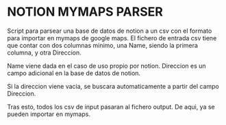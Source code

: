# NOTION MYMAPS PARSER

Script para parsear una base de datos de notion a un csv con el formato para importar en mymaps de google maps.
El fichero de entrada csv tiene que contar con dos columnas minimo, una Name, siendo la primera columna, y otra Direccion.

Name viene dada en el caso de uso propio por notion. 
Direccion es un campo adicional en la base de datos de notion.

Si la direccion viene vacia, se buscara automaticamente a partir del campo Direccion.

Tras esto, todos los csv de input pasaran al fichero output. De aqui, ya se pueden importar en mymaps.

